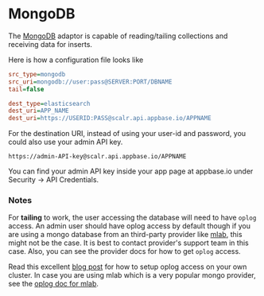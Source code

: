 # MongoDB

The [MongoDB](https://www.mongodb.com/) adaptor is capable of reading/tailing collections and receiving data for inserts.

Here is how a configuration file looks like

```ini
src_type=mongodb
src_uri=mongodb://user:pass@SERVER:PORT/DBNAME
tail=false

dest_type=elasticsearch
dest_uri=APP_NAME
dest_uri=https://USERID:PASS@scalr.api.appbase.io/APPNAME
```

For the destination URI, instead of using your user-id and password, you could also use your admin API key.

```
https://admin-API-key@scalr.api.appbase.io/APPNAME
```

You can find your admin API key inside your app page at appbase.io under Security -> API Credentials.

### Notes

For **tailing** to work, the user accessing the database will need to have `oplog` access. 
An admin user should have oplog access by default though if you are using a mongo database from an third-party provider like 
[mlab](https://mlab.com), this might not be the case. It is best to contact provider's support team in this case.
Also, you can see the provider docs for how to get `oplog` access.

Read this excellent [blog post](http://www.sohamkamani.com/blog/2016/06/30/docker-mongo-replica-set/) for how to setup oplog access on your own cluster.
In case you are using mlab which is a very popular mongo provider, see the [oplog doc for mlab](http://docs.mlab.com/oplog/).
